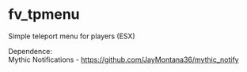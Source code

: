 # fv_tpmenu
Simple teleport menu for players (ESX)

Dependence:<br>
Mythic Notifications - https://github.com/JayMontana36/mythic_notify
